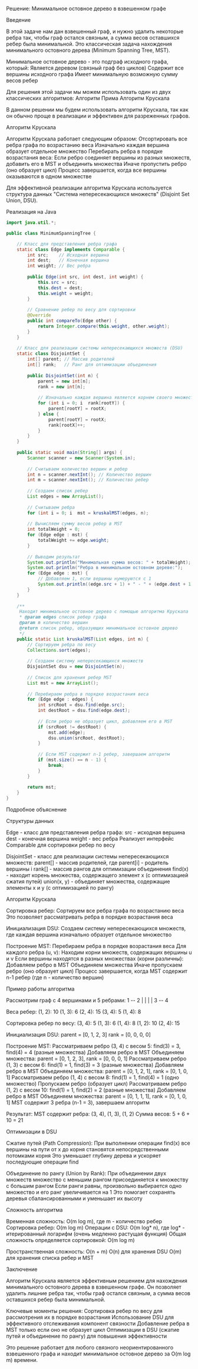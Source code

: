 Решение: Минимальное остовное дерево в взвешенном графе

Введение

В этой задаче нам дан взвешенный граф, и нужно удалить некоторые ребра так, чтобы граф остался связным, а сумма весов оставшихся ребер была минимальной. Это классическая задача нахождения минимального остовного дерева (Minimum Spanning Tree, MST).

Минимальное остовное дерево - это подграф исходного графа, который:
Является деревом (связный граф без циклов)
Содержит все вершины исходного графа
Имеет минимальную возможную сумму весов ребер

Для решения этой задачи мы можем использовать один из двух классических алгоритмов:
Алгоритм Прима
Алгоритм Крускала

В данном решении мы будем использовать алгоритм Крускала, так как он обычно проще в реализации и эффективен для разреженных графов.

Алгоритм Крускала

Алгоритм Крускала работает следующим образом:
Отсортировать все ребра графа по возрастанию веса
Изначально каждая вершина образует отдельное множество
Перебирать ребра в порядке возрастания веса:
Если ребро соединяет вершины из разных множеств, добавить его в MST и объединить множества
Иначе пропустить ребро (оно образует цикл)
Процесс завершается, когда все вершины оказываются в одном множестве

Для эффективной реализации алгоритма Крускала используется структура данных "Система непересекающихся множеств" (Disjoint Set Union, DSU).

Реализация на Java
```java
import java.util.*;

public class MinimumSpanningTree {

    // Класс для представления ребра графа
    static class Edge implements Comparable {
        int src;    // Исходная вершина
        int dest;   // Конечная вершина
        int weight; // Вес ребра
        
        public Edge(int src, int dest, int weight) {
            this.src = src;
            this.dest = dest;
            this.weight = weight;
        }
        
        // Сравнение ребер по весу для сортировки
        @Override
        public int compareTo(Edge other) {
            return Integer.compare(this.weight, other.weight);
        }
    }
    
    // Класс для реализации системы непересекающихся множеств (DSU)
    static class DisjointSet {
        int[] parent; // Массив родителей
        int[] rank;   // Ранг для оптимизации объединения
        
        public DisjointSet(int n) {
            parent = new int[n];
            rank = new int[n];
            
            // Изначально каждая вершина является корнем своего множества
            for (int i = 0; i  rank[rootY]) {
                parent[rootY] = rootX;
            } else {
                parent[rootY] = rootX;
                rank[rootX]++;
            }
        }
    }
    
    public static void main(String[] args) {
        Scanner scanner = new Scanner(System.in);
        
        // Считываем количество вершин и ребер
        int n = scanner.nextInt(); // Количество вершин
        int m = scanner.nextInt(); // Количество ребер
        
        // Создаем список ребер
        List edges = new ArrayList();
        
        // Считываем ребра
        for (int i = 0; i  mst = kruskalMST(edges, n);
        
        // Вычисляем сумму весов ребер в MST
        int totalWeight = 0;
        for (Edge edge : mst) {
            totalWeight += edge.weight;
        }
        
        // Выводим результат
        System.out.println("Минимальная сумма весов: " + totalWeight);
        System.out.println("Ребра в минимальном остовном дереве:");
        for (Edge edge : mst) {
            // Добавляем 1, если вершины нумеруются с 1
            System.out.println((edge.src + 1) + " - " + (edge.dest + 1) + " : " + edge.weight);
        }
    }
    
    /**
     Находит минимальное остовное дерево с помощью алгоритма Крускала
     * @param edges список ребер графа
     @param n количество вершин
     @return список ребер, образующих минимальное остовное дерево
     */
    public static List kruskalMST(List edges, int n) {
        // Сортируем ребра по весу
        Collections.sort(edges);
        
        // Создаем систему непересекающихся множеств
        DisjointSet dsu = new DisjointSet(n);
        
        // Список для хранения ребер MST
        List mst = new ArrayList();
        
        // Перебираем ребра в порядке возрастания веса
        for (Edge edge : edges) {
            int srcRoot = dsu.find(edge.src);
            int destRoot = dsu.find(edge.dest);
            
            // Если ребро не образует цикл, добавляем его в MST
            if (srcRoot != destRoot) {
                mst.add(edge);
                dsu.union(srcRoot, destRoot);
            }
            
            // Если MST содержит n-1 ребер, завершаем алгоритм
            if (mst.size() == n - 1) {
                break;
            }
        }
        
        return mst;
    }
}
```
Подробное объяснение

Структуры данных

Edge - класс для представления ребра графа:
src - исходная вершина
dest - конечная вершина
weight - вес ребра
Реализует интерфейс Comparable для сортировки ребер по весу

DisjointSet - класс для реализации системы непересекающихся множеств:
parent[] - массив родителей, где parent[i] - родитель вершины i
rank[] - массив рангов для оптимизации объединения
find(x) - находит корень множества, содержащего элемент x (с оптимизацией сжатия путей)
union(x, y) - объединяет множества, содержащие элементы x и y (с оптимизацией по рангу)

Алгоритм Крускала

Сортировка ребер:
Сортируем все ребра графа по возрастанию веса
Это позволяет рассматривать ребра в порядке возрастания веса

Инициализация DSU:
Создаем систему непересекающихся множеств, где каждая вершина изначально образует отдельное множество

Построение MST:
Перебираем ребра в порядке возрастания веса
Для каждого ребра (u, v):
Находим корни множеств, содержащих вершины u и v
Если вершины находятся в разных множествах (корни различны):
Добавляем ребро в MST
Объединяем множества
Иначе пропускаем ребро (оно образует цикл)
Процесс завершается, когда MST содержит n-1 ребер (где n - количество вершин)

Пример работы алгоритма

Рассмотрим граф с 4 вершинами и 5 ребрами:
1 -- 2
|    |
|    |
3 -- 4

Веса ребер:
(1, 2): 10
(1, 3): 6
(2, 4): 15
(3, 4): 5
(1, 4): 8

Сортировка ребер по весу:
(3, 4): 5
(1, 3): 6
(1, 4): 8
(1, 2): 10
(2, 4): 15

Инициализация DSU:
parent = [0, 1, 2, 3]
rank = [0, 0, 0, 0]

Построение MST:
Рассматриваем ребро (3, 4) с весом 5:
find(3) = 3, find(4) = 4 (разные множества)
Добавляем ребро в MST
Объединяем множества: parent = [0, 1, 2, 3], rank = [0, 0, 0, 1]
Рассматриваем ребро (1, 3) с весом 6:
find(1) = 1, find(3) = 3 (разные множества)
Добавляем ребро в MST
Объединяем множества: parent = [0, 1, 2, 1], rank = [0, 1, 0, 1]
Рассматриваем ребро (1, 4) с весом 8:
find(1) = 1, find(4) = 1 (одно множество)
Пропускаем ребро (образует цикл)
Рассматриваем ребро (1, 2) с весом 10:
find(1) = 1, find(2) = 2 (разные множества)
Добавляем ребро в MST
Объединяем множества: parent = [0, 1, 1, 1], rank = [0, 1, 0, 1]
MST содержит 3 ребра (n-1 = 3), завершаем алгоритм

Результат:
MST содержит ребра: (3, 4), (1, 3), (1, 2)
Сумма весов: 5 + 6 + 10 = 21

Оптимизации в DSU

Сжатие путей (Path Compression):
При выполнении операции find(x) все вершины на пути от x до корня становятся непосредственными потомками корня
Это уменьшает глубину дерева и ускоряет последующие операции find

Объединение по рангу (Union by Rank):
При объединении двух множеств множество с меньшим рангом присоединяется к множеству с большим рангом
Если ранги равны, произвольно выбирается одно множество и его ранг увеличивается на 1
Это помогает сохранять деревья сбалансированными и уменьшает их высоту

Сложность алгоритма

Временная сложность: O(m log m), где m - количество ребер
Сортировка ребер: O(m log m)
Операции с DSU: O(m log* n), где log* - итерированный логарифм (очень медленно растущая функция)
Общая сложность определяется сортировкой: O(m log m)

Пространственная сложность: O(n + m)
O(n) для хранения DSU
O(m) для хранения списка ребер и MST

Заключение

Алгоритм Крускала является эффективным решением для нахождения минимального остовного дерева в взвешенном графе. Он позволяет удалить лишние ребра так, чтобы граф остался связным, а сумма весов оставшихся ребер была минимальной.

Ключевые моменты решения:
Сортировка ребер по весу для рассмотрения их в порядке возрастания
Использование DSU для эффективного отслеживания компонент связности
Добавление ребра в MST только если оно не образует цикл
Оптимизации в DSU (сжатие путей и объединение по рангу) для повышения эффективности

Это решение работает для любого связного неориентированного взвешенного графа и находит минимальное остовное дерево за O(m log m) времени.